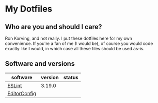 # My Dotfiles

## Who are you and should I care?

Ron Korving, and not really. I put these dotfiles here for my own convenience.
If you're a fan of me (I would be), of course you would code exactly like I would,
in which case all these files should be used as-is.

## Software and versions

| software                                        | version | status                  |
| ----------------------------------------------- | ------- | ----------------------- |
| [ESLint](https://www.npmjs.com/package/eslint)  |  3.19.0 |                         |
| [EditorConfig](http://editorconfig.org)         |         |                         |
